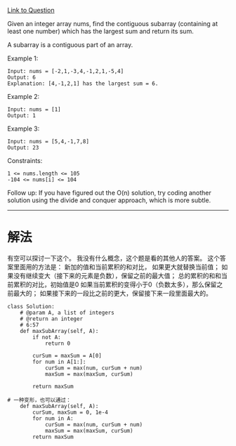 [Link to Question](https://leetcode.com/explore/interview/card/top-interview-questions-easy/97/dynamic-programming/566/)




Given an integer array nums, find the contiguous subarray (containing at least one number) which has the largest sum and return its sum.

A subarray is a contiguous part of an array.

 

Example 1:
```
Input: nums = [-2,1,-3,4,-1,2,1,-5,4]
Output: 6
Explanation: [4,-1,2,1] has the largest sum = 6.
```
Example 2:
```
Input: nums = [1]
Output: 1
```
Example 3:
```
Input: nums = [5,4,-1,7,8]
Output: 23
 ```

Constraints:
```
1 <= nums.length <= 105
-104 <= nums[i] <= 104
 ```

Follow up: If you have figured out the O(n) solution, try coding another solution using the divide and conquer approach, which is more subtle.

-----
# 解法
有空可以探讨一下这个。
我没有什么概念，这个题是看的其他人的答案。
这个答案里面用的方法是：
    新加的值和当前累积的和对比，
        如果更大就替换当前值；
        如果没有继续变大（接下来的元素是负数），保留之前的最大值；
    总的累积的和和当前累积的对比，初始值是0
        如果当前累积的变得小于0（负数太多），那么保留之前最大的；
        如果接下来的一段比之前的更大，保留接下来一段里面最大的。

```python3
class Solution:
    # @param A, a list of integers
    # @return an integer
    # 6:57
    def maxSubArray(self, A):
        if not A:
            return 0

        curSum = maxSum = A[0]
        for num in A[1:]:
            curSum = max(num, curSum + num)
            maxSum = max(maxSum, curSum)

        return maxSum

# 一种变形，也可以通过：
    def maxSubArray(self, A):
        curSum, maxSum = 0, 1e-4
        for num in A:
            curSum = max(num, curSum + num)
            maxSum = max(maxSum, curSum)
        return maxSum
```
